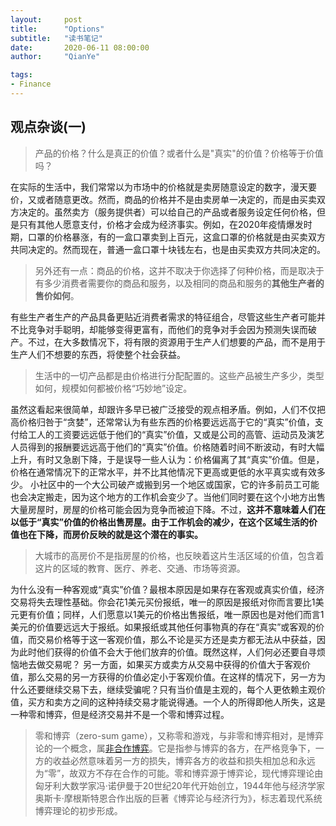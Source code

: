 ```yaml
---
layout:     post
title:      "Options"
subtitle:   "读书笔记"
date:       2020-06-11 08:00:00
author:     "QianYe"

tags:
- Finance
---
```

## 观点杂谈(一)

> 产品的价格？什么是真正的价值？或者什么是"真实"的价值？价格等于价值吗？

在实际的生活中，我们常常以为市场中的价格就是卖房随意设定的数字，漫天要价，又或者随意更改。然而，商品的价格并不是由卖房单一决定的，而是由买卖双方决定的。虽然卖方（服务提供者）可以给自己的产品或者服务设定任何价格，但是只有其他人愿意支付，价格才会成为经济事实。例如，在2020年疫情爆发时期，口罩的价格暴涨，有的一盒口罩卖到上百元，这盒口罩的价格就是由买卖双方共同决定的。然而现在，普通一盒口罩十块钱左右，也是由买卖双方共同决定的。

> 另外还有一点：商品的价格，这并不取决于你选择了何种价格，而是取决于有多少消费者需要你的商品和服务，以及相同的商品和服务的**其他生产者的售价如何**。

有些生产者生产的产品具备更贴近消费者需求的特征组合，尽管这些生产者可能并不比竞争对手聪明，却能够变得更富有，而他们的竞争对手会因为预测失误而破产。不过，在大多数情况下，将有限的资源用于生产人们想要的产品，而不是用于生产人们不想要的东西，将使整个社会获益。

> 生活中的一切产品都是由价格进行分配配置的。这些产品被生产多少，类型如何，规模如何都被价格“巧妙地”设定。

虽然这看起来很简单，却跟许多早已被广泛接受的观点相矛盾。例如，人们不仅把高价格归咎于“贪婪”，还常常认为有些东西的价格要远远高于它的“真实”价值，支付给工人的工资要远远低于他们的“真实”价值，又或是公司的高管、运动员及演艺人员得到的报酬要远远高于他们的“真实”价值。价格随着时间不断波动，有时大幅上升，有时又急剧下降，于是误导一些人认为：价格偏离了其“真实”价值。但是，价格在通常情况下的正常水平，并不比其他情况下更高或更低的水平真实或有效多少。
小社区中的一个大公司破产或搬到另一个地区或国家，它的许多前员工可能也会决定搬走，因为这个地方的工作机会变少了。当他们同时要在这个小地方出售大量房屋时，房屋的价格可能会因为竞争而被迫下降。不过，**这并不意味着人们在以低于“真实”价值的价格出售房屋。由于工作机会的减少，在这个区域生活的价值也在下降，而房价反映的就是这个潜在的事实。**

> 大城市的高房价不是指房屋的价格，也反映着这片生活区域的价值，包含着这片的区域的教育、医疗、养老、交通、市场等资源。

为什么没有一种客观或“真实”价值？最根本原因是如果存在客观或真实价值，经济交易将失去理性基础。你会花1美元买份报纸，唯一的原因是报纸对你而言要比1美元更有价值；同样，人们愿意以1美元的价格出售报纸，唯一原因也是对他们而言1美元的价值要远远大于报纸。如果报纸或其他任何事物真的存在“真实”或客观的价值，而交易价格等于这一客观价值，那么不论是买方还是卖方都无法从中获益，因为此时他们获得的价值不会大于他们放弃的价值。既然这样，人们何必还要自寻烦恼地去做交易呢？
另一方面，如果买方或卖方从交易中获得的价值大于客观价值，那么交易的另一方获得的价值必定小于客观价值。在这样的情况下，另一方为什么还要继续交易下去，继续受骗呢？只有当价值是主观的，每个人更依赖主观价值，买方和卖方之间的这种持续交易才能说得通。一个人的所得即他人所失，这是一种零和博弈，但是经济交易并不是一个零和博弈过程。

> 零和博弈（zero-sum game），又称零和游戏，与非零和博弈相对，是博弈论的一个概念，属[非合作博弈](https://baike.baidu.com/item/非合作博弈/4277540)。它是指参与博弈的各方，在严格竞争下，一方的收益必然意味着另一方的损失，博弈各方的收益和损失相加总和永远为“零”，故双方不存在合作的可能。零和博弈源于博弈论，现代博弈理论由匈牙利大数学家冯·诺伊曼于20世纪20年代开始创立，1944年他与经济学家奥斯卡·摩根斯特恩合作出版的巨著《博弈论与经济行为》，标志着现代系统博弈理论的初步形成。

